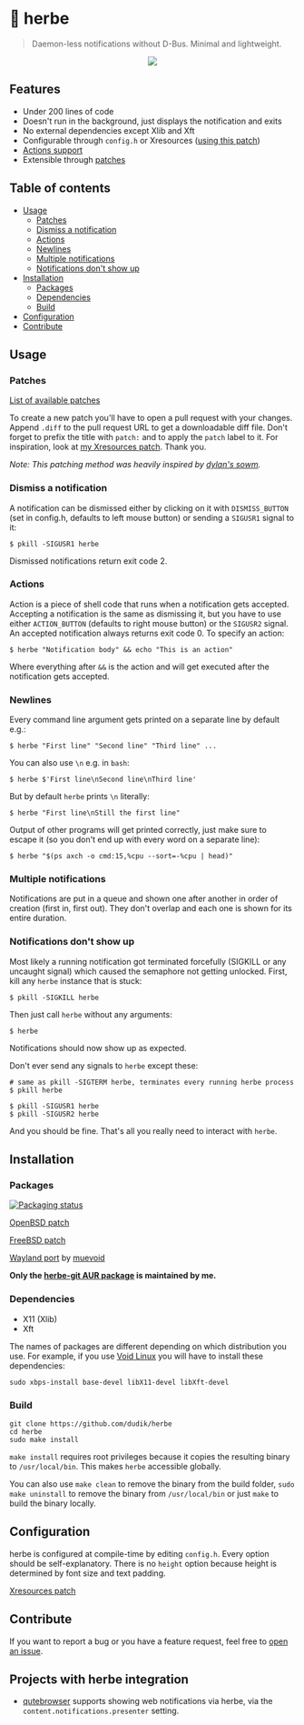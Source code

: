 # 🌱 herbe
> Daemon-less notifications without D-Bus. Minimal and lightweight.

<p align="center">
  <img src="https://user-images.githubusercontent.com/24730635/90975811-cd62fd00-e537-11ea-9169-92e68a71d0a0.gif" />
</p>

## Features
* Under 200 lines of code
* Doesn't run in the background, just displays the notification and exits
* No external dependencies except Xlib and Xft
* Configurable through `config.h` or Xresources ([using this patch](https://github.com/dudik/herbe/pull/11))
* [Actions support](#actions)
* Extensible through [patches](https://github.com/dudik/herbe/pulls?q=is%3Aopen+is%3Apr+label%3Apatch)

## Table of contents

* [Usage](#usage)
  * [Patches](#patches)
  * [Dismiss a notification](#dismiss-a-notification)
  * [Actions](#actions)
  * [Newlines](#newlines)
  * [Multiple notifications](#multiple-notifications)
  * [Notifications don't show up](#notifications-dont-show-up)
* [Installation](#installation)
  * [Packages](#packages)
  * [Dependencies](#dependencies)
  * [Build](#build)
* [Configuration](#configuration)
* [Contribute](#contribute)

## Usage

### Patches
[List of available patches](https://github.com/dudik/herbe/pulls?q=is%3Aopen+is%3Apr+label%3Apatch)

To create a new patch you'll have to open a pull request with your changes. Append `.diff` to the pull request URL to get a downloadable diff file. Don't forget to prefix the title with `patch:` and to apply the `patch` label to it. For inspiration, look at [my Xresources patch](https://github.com/dudik/herbe/pull/11). Thank you.

_Note: This patching method was heavily inspired by [dylan's sowm](https://github.com/dylanaraps/sowm)._

### Dismiss a notification
A notification can be dismissed either by clicking on it with `DISMISS_BUTTON` (set in config.h, defaults to left mouse button) or sending a `SIGUSR1` signal to it:
```shell
$ pkill -SIGUSR1 herbe
```
Dismissed notifications return exit code 2.

### Actions
Action is a piece of shell code that runs when a notification gets accepted. Accepting a notification is the same as dismissing it, but you have to use either `ACTION_BUTTON` (defaults to right mouse button) or the `SIGUSR2` signal.
An accepted notification always returns exit code 0. To specify an action:
```shell
$ herbe "Notification body" && echo "This is an action"
```
Where everything after `&&` is the action and will get executed after the notification gets accepted.

### Newlines
Every command line argument gets printed on a separate line by default e.g.:
```shell
$ herbe "First line" "Second line" "Third line" ...
```
You can also use `\n` e.g. in `bash`:
```shell
$ herbe $'First line\nSecond line\nThird line'
```
But by default `herbe` prints `\n` literally:
```shell
$ herbe "First line\nStill the first line"
```
Output of other programs will get printed correctly, just make sure to escape it (so you don't end up with every word on a separate line):
```shell
$ herbe "$(ps axch -o cmd:15,%cpu --sort=-%cpu | head)"
```

### Multiple notifications
Notifications are put in a queue and shown one after another in order of creation (first in, first out). They don't overlap and each one is shown for its entire duration.

### Notifications don't show up
Most likely a running notification got terminated forcefully (SIGKILL or any uncaught signal) which caused the semaphore not getting unlocked. First, kill any `herbe` instance that is stuck:
```shell
$ pkill -SIGKILL herbe
```
Then just call `herbe` without any arguments:
```shell
$ herbe
```
Notifications should now show up as expected.

Don't ever send any signals to `herbe` except these:
```shell
# same as pkill -SIGTERM herbe, terminates every running herbe process
$ pkill herbe

$ pkill -SIGUSR1 herbe
$ pkill -SIGUSR2 herbe
```
And you should be fine. That's all you really need to interact with `herbe`.

## Installation
### Packages
[![Packaging status](https://repology.org/badge/vertical-allrepos/herbe.svg)](https://repology.org/project/herbe/versions)

[OpenBSD patch](https://github.com/dudik/herbe/pull/4)

[FreeBSD patch](https://github.com/dudik/herbe/pull/16)

[Wayland port](https://github.com/muevoid/Wayherb) by [muevoid](https://github.com/muevoid)

**Only the [herbe-git AUR package](https://aur.archlinux.org/packages/herbe-git/) is maintained by me.**

### Dependencies
* X11 (Xlib)
* Xft

The names of packages are different depending on which distribution you use.
For example, if you use [Void Linux](https://voidlinux.org/) you will have to install these dependencies:
```shell
sudo xbps-install base-devel libX11-devel libXft-devel
```

### Build
```shell
git clone https://github.com/dudik/herbe
cd herbe
sudo make install
```
`make install` requires root privileges because it copies the resulting binary to `/usr/local/bin`. This makes `herbe` accessible globally.

You can also use `make clean` to remove the binary from the build folder, `sudo make uninstall` to remove the binary from `/usr/local/bin` or just `make` to build the binary locally.

## Configuration
herbe is configured at compile-time by editing `config.h`. Every option should be self-explanatory. There is no `height` option because height is determined by font size and text padding.

[Xresources patch](https://github.com/dudik/herbe/pull/11)

## Contribute
If you want to report a bug or you have a feature request, feel free to [open an issue](https://github.com/dudik/herbe/issues).

## Projects with herbe integration
- [qutebrowser](https://qutebrowser.org/) supports showing web notifications via herbe, via the `content.notifications.presenter` setting.
